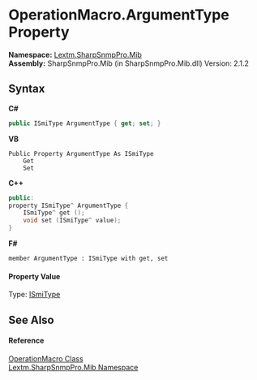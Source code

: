 # OperationMacro.ArgumentType Property 
 

**Namespace:**&nbsp;<a href="N_Lextm_SharpSnmpPro_Mib">Lextm.SharpSnmpPro.Mib</a><br />**Assembly:**&nbsp;SharpSnmpPro.Mib (in SharpSnmpPro.Mib.dll) Version: 2.1.2

## Syntax

**C#**<br />
``` C#
public ISmiType ArgumentType { get; set; }
```

**VB**<br />
``` VB
Public Property ArgumentType As ISmiType
	Get
	Set
```

**C++**<br />
``` C++
public:
property ISmiType^ ArgumentType {
	ISmiType^ get ();
	void set (ISmiType^ value);
}
```

**F#**<br />
``` F#
member ArgumentType : ISmiType with get, set

```


#### Property Value
Type: <a href="T_Lextm_SharpSnmpPro_Mib_ISmiType">ISmiType</a>

## See Also


#### Reference
<a href="T_Lextm_SharpSnmpPro_Mib_OperationMacro">OperationMacro Class</a><br /><a href="N_Lextm_SharpSnmpPro_Mib">Lextm.SharpSnmpPro.Mib Namespace</a><br />
